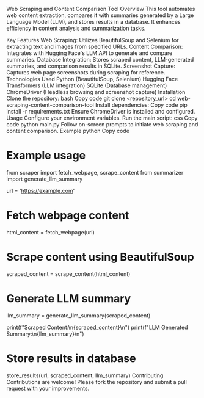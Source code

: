 Web Scraping and Content Comparison Tool
Overview
This tool automates web content extraction, compares it with summaries generated by a Large Language Model (LLM), and stores results in a database. It enhances efficiency in content analysis and summarization tasks.

Key Features
Web Scraping: Utilizes BeautifulSoup and Selenium for extracting text and images from specified URLs.
Content Comparison: Integrates with Hugging Face's LLM API to generate and compare summaries.
Database Integration: Stores scraped content, LLM-generated summaries, and comparison results in SQLite.
Screenshot Capture: Captures web page screenshots during scraping for reference.
Technologies Used
Python (BeautifulSoup, Selenium)
Hugging Face Transformers (LLM integration)
SQLite (Database management)
ChromeDriver (Headless browsing and screenshot capture)
Installation
Clone the repository:
bash
Copy code
git clone <repository_url>
cd web-scraping-content-comparison-tool
Install dependencies:
Copy code
pip install -r requirements.txt
Ensure ChromeDriver is installed and configured.
Usage
Configure your environment variables.
Run the main script:
css
Copy code
python main.py
Follow on-screen prompts to initiate web scraping and content comparison.
Example
python
Copy code
# Example usage
from scraper import fetch_webpage, scrape_content
from summarizer import generate_llm_summary

url = 'https://example.com'

# Fetch webpage content
html_content = fetch_webpage(url)

# Scrape content using BeautifulSoup
scraped_content = scrape_content(html_content)

# Generate LLM summary
llm_summary = generate_llm_summary(scraped_content)

print(f"Scraped Content:\n{scraped_content}\n")
print(f"LLM Generated Summary:\n{llm_summary}\n")

# Store results in database
store_results(url, scraped_content, llm_summary)
Contributing
Contributions are welcome! Please fork the repository and submit a pull request with your improvements.
